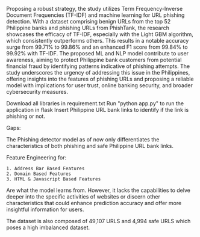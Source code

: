 Proposing a robust strategy, the study utilizes Term Frequency-Inverse Document Frequencies (TF-IDF) and machine learning for URL phishing detection. With a dataset comprising benign URLs from the top 52 Philippine banks and phishing URLs from PhishTank, the research showcases the efficacy of TF-IDF, especially with the Light GBM algorithm, which consistently outperforms others. This results in a notable accuracy surge from 99.71% to 99.86% and an enhanced F1 score from 99.84% to 99.92% with TF-IDF. The proposed ML and NLP model contribute to user awareness, aiming to protect Philippine bank customers from potential financial fraud by identifying patterns indicative of phishing attempts. The study underscores the urgency of addressing this issue in the Philippines, offering insights into the features of phishing URLs and proposing a reliable model with implications for user trust, online banking security, and broader cybersecurity measures.

Download all libraries in requirement.txt
Run "python app.py" to run the application in flask
Insert Philippine URL bank links to identify if the link is phishing or not.

Gaps:

  The Phishing detector model as of now only differentiates the characteristics of both phishing and safe Philippine URL bank links.
  
  Feature Engineering for:
  
    1. Address Bar Based Features
    2. Domain Based Features
    3. HTML & Javascript Based Features
  Are what the model learns from. However, it lacks the capabilities to delve deeper into the specific activities of websites or discern other characteristics that could enhance prediction accuracy and offer more insightful information for users.

  The dataset is also composed of 49,107 URLS and 4,994 safe URLS which poses a high imbalanced dataset.

  
